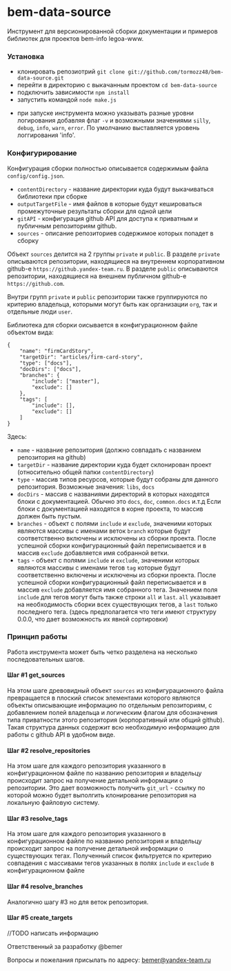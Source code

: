 bem-data-source
===============

Инструмент для версионированной сборки документации и примеров библиотек для проектов bem-info legoa-www.

### Установка

* клонировать репозиотрий `git clone git://github.com/tormozz48/bem-data-source.git`
* перейти в директорию с выкачанным проектом `cd bem-data-source`
* подключить зависимости `npm install`
* запустить командой `node make.js`

- при запуске инструмента можно указывать разные уровни логирования добавляя флаг `-v` и возможными значениями
`silly`, `debug`, `info`, `warn`, `error`. По умолчанию выставляется уровень логгирования 'info'.

### Конфигурирование

Конфигурация сборки полностью описывается содержимым файла `config/config.json`.

* `contentDirectory` - название директории куда будут выкачиваться библиотеки при сборке
* `outputTargetFile` - имя файлов в которые будут кешироваться промежуточные результаты сборки для одной цели
* `gitAPI` - конфигурация github API для доступа к приватным и публичным репозиториям github.
* `sources` - описание репозиториев содержимое которых попадет в сборку

Объект `sources` делится на 2 группы `private` и `public`. В разделе `private` описываются репозитории, находящиеся
на внутреннем корпоративном github-е `https://github.yandex-team.ru`. В разделе  `public` описываются репозитории, находящиеся
на внешнем публичном github-е `https://github.com`.

Внутри групп `private` и `public` репозитории также группируются по критерию владельца, которыми могут быть как организации `org`,
так и отдельные люди `user`.

Библиотека для сборки оисывается в конфигурационном файле объектом вида:

```
{
    "name": "firmCardStory",
    "targetDir": "articles/firm-card-story",
    "type": ["docs"],
    "docDirs": ["docs"],
    "branches": {
        "include": ["master"],
        "exclude": []
    },
    "tags": [
        "include": [],
        "exclude": []
    ]
}
```

Здесь:

* `name` - название репозитория (должно совпадать с названием репозитория на github)
* `targetDir` - название директории куда будет склонирован проект (относительно общей папки `contentDirectory`)
* `type` - массив типов ресурсов, которые будут собраны для данного репозитория. Возможные значения: `libs`, `docs`
* `docDirs` - массив с названиями директорий в которых находятся блоки с документацией. Обычно это `docs`, `doc`, `common.docs` и.т.д
Если блоки с документацией находятся в корне проекта, то массив должен быть пустым.
* `branches` - объект с полями `include` и `exclude`, значеними которых являются массивы с именами веток `branch` которые
будут соответственно включены и исключены из сборки проекта. После успешной сборки конфигурационный файл переписывается и
в массив `exclude` добавляется имя собранной ветки.
* `tags` - объект с полями `include` и `exclude`, значеними которых являются массивы с именами тегов `tag` которые
будут соответственно включены и исключены из сборки проекта. После успешной сборки конфигурационный файл переписывается и
в массив `exclude` добавляется имя собранного тега. Значением поля `include` для тегов могут быть также строки
`all` и `last`. `all` указывает на необходимость сборки всех существующих тегов, а `last` только последнего тега.
(здесь предполагается что теги имеют структуру 0.0.0, что дает возможность их явной сортировки)

### Принцип работы

Работа инструмента может быть четко разделена на несколько последовательных шагов.

#### Шаг #1 get_sources

На этом шаге древовидный объект `sources` из конфигурационного файла превращается в плоский список элементами которого являются
объекты описывающие информацию по отдельным репозиториям, с добавлением полей владельца и логическим флагом для обозначения
типа приватности этого репозитория (корпоративный или общий github). Такая структура данных содержит всю необходимую
информацию для работы с github API в удобном виде.

#### Шаг #2 resolve_repositories

На этом шаге для каждого репозитория указанного в конфигурационном файле по названию репозитория
и владельцу происходит запрос на получение детальной информации о репозитории. Это дает возможность получить
`git_url` - ссылку по которой можно будет выполгить клонирование репозитория на локальную файловую систему.

#### Шаг #3 resolve_tags

На этом шаге для каждого репозитория указанного в конфигурационном файле по названию репозитория
и владельцу происходит запрос на получение детальной информации о существующих тегах. Полученный список
фильтруется по критерию совпадения с массивами тегов указанных в полях `include` и `exclude` в конфигурационном файле

#### Шаг #4 resolve_branches

Аналогично шагу #3 но для веток репозитория.

#### Шаг #5 create_targets

//TODO написать информацию

Ответственный за разработку @bemer

Вопросы и пожелания присылать по адресу: bemer@yandex-team.ru
